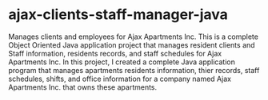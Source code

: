 # ajax-clients-staff-manager-java
Manages clients and employees for Ajax Apartments Inc.
This is a complete Object Oriented Java application project that manages resident clients and Staff information, residents records, and staff schedules for Ajax Apartments Inc. In this project, I created a complete Java application program that manages apartments residents information, thier records, staff schedules, shifts, and office information for a company named Ajax Apartments Inc. that owns these apartments.
